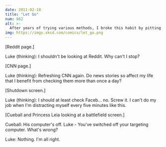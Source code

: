 ```yaml
---
date: 2011-02-18
title: "Let Go"
num: 862
alt: >-
  After years of trying various methods, I broke this habit by pitting my impatience against my laziness. I decoupled the action and the neurological reward by setting up a simple 30-second delay I had to wait through, in which I couldn't do anything else, before any new page or chat client would load (and only allowed one to run at once). The urge to check all those sites magically vanished--and my 'productive' computer use was unaffected.
img: https://imgs.xkcd.com/comics/let_go.png
---
```

[Reddit page.]

Luke (thinking): I shouldn't be looking at Reddit. Why can't I stop?

[CNN page.]

Luke (thinking): Refreshing CNN again. Do news stories so affect my life that I benefit from checking them more than once a day?

[Shutdown screen.]

Luke (thinking): I should at least check Faceb... no. Screw it. I can't do my job when I'm distracting myself every five minutes like this.

[Cueball and Princess Leia looking at a battlefield screen.]

Cueball: His computer's off. Luke - You've switched off your targeting computer. What's wrong?

Luke: Nothing. I'm all right.